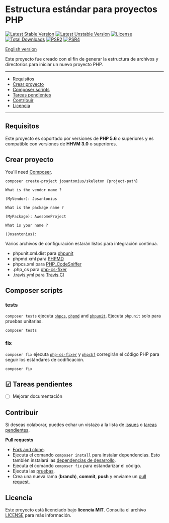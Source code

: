 # Estructura estándar para proyectos PHP

[![Latest Stable Version](https://poser.pugx.org/josantonius/php-skeleton/v/stable)](https://packagist.org/packages/josantonius/php-skeleton) [![Latest Unstable Version](https://poser.pugx.org/josantonius/php-skeleton/v/unstable)](https://packagist.org/packages/josantonius/php-skeleton) [![License](https://poser.pugx.org/josantonius/php-skeleton/license)](LICENSE) [![Total Downloads](https://poser.pugx.org/josantonius/php-skeleton/downloads)](https://packagist.org/packages/josantonius/php-skeleton) [![PSR2](https://img.shields.io/badge/PSR-2-1abc9c.svg)](http://www.php-fig.org/psr/psr-2/) [![PSR4](https://img.shields.io/badge/PSR-4-9b59b6.svg)](http://www.php-fig.org/psr/psr-4/)

[English version](README.md)

Este proyecto fue creado con el fin de generar la estructura de archivos y directorios para iniciar un nuevo proyecto PHP.

---

- [Requisitos](#requisitos)
- [Crear proyecto](#crear-proyecto)
- [Composer scripts](#composer-scripts)
- [Tareas pendientes](#-tareas-pendientes)
- [Contribuir](#contribuir)
- [Licencia](#licencia)

---

## Requisitos

Este proyecto es soportado por versiones de **PHP 5.6** o superiores y es compatible con versiones de **HHVM 3.0** o superiores.

## Crear proyecto

You'll need [Composer](http://getcomposer.org/download/).
    
```
composer create-project josantonius/skeleton {project-path}

What is the vendor name ?

(MyVendor): Josantonius

What is the package name ?

(MyPackage): AwesomeProject

What is your name ?

(Josantonius):
```

Varios archivos de configuración estarán listos para integración continua.

 * phpunit.xml.dist para [phpunit](http://phpunit.de/manual/current/en/index.html)
 * phpmd.xml para [PHPMD](https://phpmd.org)
 * phpcs.xml para [PHP_CodeSniffer](https://github.com/squizlabs/PHP_CodeSniffer/wiki)
 * .php_cs para [php-cs-fixer](https://github.com/FriendsOfPHP/PHP-CS-Fixer)
 * .travis.yml para [Travis CI](https://travis-ci.org/)

## Composer scripts

### tests

`composer tests` ejecuta [`phpcs`](https://github.com/squizlabs/PHP_CodeSniffer), [`phpmd`](https://github.com/phpmd/phpmd) and [`phpunit`](https://github.com/sebastianbergmann/phpunit). Ejecuta `phpunit` solo para pruebas unitarias.

```
composer tests
```

### fix

`composer fix` ejecuta [`php-cs-fixer`](https://github.com/FriendsOfPHP/PHP-CS-Fixer) y [`phpcbf`](https://github.com/squizlabs/PHP_CodeSniffer/wiki/Fixing-Errors-Automatically) corregirán el código PHP para seguir los estándares de codificación.

```
composer fix
```

## ☑ Tareas pendientes

- [ ] Mejorar documentación

## Contribuir

Si deseas colaborar, puedes echar un vistazo a la lista de
[issues](https://github.com/Josantonius/PHP-Skeleton/issues) o [tareas pendientes](#-tareas-pendientes).

**Pull requests**

* [Fork and clone](https://help.github.com/articles/fork-a-repo).
* Ejecuta el comando `composer install` para instalar dependencias.
  Esto también instalará las [dependencias de desarrollo](https://getcomposer.org/doc/03-cli.md#install).
* Ejecuta el comando `composer fix` para estandarizar el código.
* Ejecuta las [pruebas](#tests).
* Crea una nueva rama (**branch**), **commit**, **push** y envíame un
  [pull request](https://help.github.com/articles/using-pull-requests).

## Licencia

Este proyecto está licenciado bajo **licencia MIT**. Consulta el archivo [LICENSE](LICENSE) para más información.
